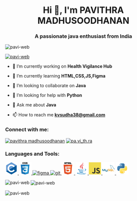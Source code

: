 <h1 align="center">Hi 👋, I'm PAVITHRA MADHUSOODHANAN</h1>
<h3 align="center">A passionate java enthusiast from India</h3>

<p align="left"> <img src="https://komarev.com/ghpvc/?username=pavi-web&label=Profile%20views&color=0e75b6&style=flat" alt="pavi-web" /> </p>

<p align="left"> <a href="https://github.com/ryo-ma/github-profile-trophy"><img src="https://github-profile-trophy.vercel.app/?username=pavi-web" alt="pavi-web" /></a> </p>

- 🔭 I’m currently working on **Health Vigilance Hub**

- 🌱 I’m currently learning **HTML,CSS,JS,Figma**

- 👯 I’m looking to collaborate on **Java**

- 🤝 I’m looking for help with **Python**

- 💬 Ask me about **Java**

- 📫 How to reach me **kvsudha38@gmail.com**

<h3 align="left">Connect with me:</h3>
<p align="left">
<a href="https://linkedin.com/in/pavithra madhusoodhanan" target="blank"><img align="center" src="https://raw.githubusercontent.com/rahuldkjain/github-profile-readme-generator/master/src/images/icons/Social/linked-in-alt.svg" alt="pavithra madhusoodhanan" height="30" width="40" /></a>
<a href="https://instagram.com/pa.vi_th.ra" target="blank"><img align="center" src="https://raw.githubusercontent.com/rahuldkjain/github-profile-readme-generator/master/src/images/icons/Social/instagram.svg" alt="pa.vi_th.ra" height="30" width="40" /></a>
</p>

<h3 align="left">Languages and Tools:</h3>
<p align="left"> <a href="https://www.cprogramming.com/" target="_blank" rel="noreferrer"> <img src="https://raw.githubusercontent.com/devicons/devicon/master/icons/c/c-original.svg" alt="c" width="40" height="40"/> </a> <a href="https://www.w3schools.com/css/" target="_blank" rel="noreferrer"> <img src="https://raw.githubusercontent.com/devicons/devicon/master/icons/css3/css3-original-wordmark.svg" alt="css3" width="40" height="40"/> </a> <a href="https://www.figma.com/" target="_blank" rel="noreferrer"> <img src="https://www.vectorlogo.zone/logos/figma/figma-icon.svg" alt="figma" width="40" height="40"/> </a> <a href="https://git-scm.com/" target="_blank" rel="noreferrer"> <img src="https://www.vectorlogo.zone/logos/git-scm/git-scm-icon.svg" alt="git" width="40" height="40"/> </a> <a href="https://www.w3.org/html/" target="_blank" rel="noreferrer"> <img src="https://raw.githubusercontent.com/devicons/devicon/master/icons/html5/html5-original-wordmark.svg" alt="html5" width="40" height="40"/> </a> <a href="https://www.java.com" target="_blank" rel="noreferrer"> <img src="https://raw.githubusercontent.com/devicons/devicon/master/icons/java/java-original.svg" alt="java" width="40" height="40"/> </a> <a href="https://developer.mozilla.org/en-US/docs/Web/JavaScript" target="_blank" rel="noreferrer"> <img src="https://raw.githubusercontent.com/devicons/devicon/master/icons/javascript/javascript-original.svg" alt="javascript" width="40" height="40"/> </a> <a href="https://www.mysql.com/" target="_blank" rel="noreferrer"> <img src="https://raw.githubusercontent.com/devicons/devicon/master/icons/mysql/mysql-original-wordmark.svg" alt="mysql" width="40" height="40"/> </a> <a href="https://www.python.org" target="_blank" rel="noreferrer"> <img src="https://raw.githubusercontent.com/devicons/devicon/master/icons/python/python-original.svg" alt="python" width="40" height="40"/> </a> </p>

<p><img align="left" src="https://github-readme-stats.vercel.app/api/top-langs?username=pavi-web&show_icons=true&locale=en&layout=compact" alt="pavi-web" /></p>

<p>&nbsp;<img align="center" src="https://github-readme-stats.vercel.app/api?username=pavi-web&show_icons=true&locale=en" alt="pavi-web" /></p>

<p><img align="center" src="https://github-readme-streak-stats.herokuapp.com/?user=pavi-web&" alt="pavi-web" /></p>
